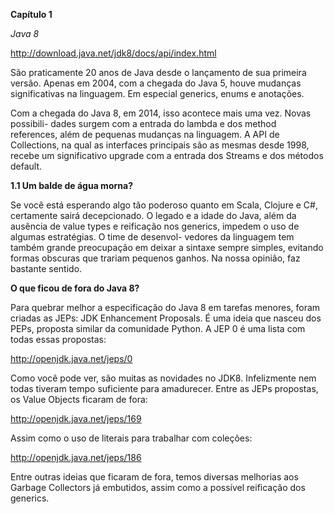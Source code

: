 **Capítulo 1**

_Java 8_

http://download.java.net/jdk8/docs/api/index.html

São praticamente 20 anos de Java desde o lançamento de sua primeira versão.
Apenas em 2004, com a chegada do Java 5, houve mudanças significativas na
linguagem. Em especial generics, enums e anotações.

Com a chegada do Java 8, em 2014, isso acontece mais uma vez. Novas possibili-
dades surgem com a entrada do lambda e dos method references, além de pequenas
mudanças na linguagem. A API de Collections, na qual as interfaces principais são
as mesmas desde 1998, recebe um significativo upgrade com a entrada dos Streams
e dos métodos default.


**1.1 Um balde de água morna?**

Se você está esperando algo tão poderoso quanto em Scala, Clojure e C#, certamente
sairá decepcionado. O legado e a idade do Java, além da ausência de value types e
reificação nos generics, impedem o uso de algumas estratégias. O time de desenvol-
vedores da linguagem tem também grande preocupação em deixar a sintaxe sempre
simples, evitando formas obscuras que trariam pequenos ganhos. Na nossa opinião,
faz bastante sentido.


**O que ficou de fora do Java 8?**

Para quebrar melhor a especificação do Java 8 em tarefas menores, foram criadas
as JEPs: JDK Enhancement Proposals. É uma ideia que nasceu dos PEPs, proposta
similar da comunidade Python. A JEP 0 é uma lista com todas essas propostas:

http://openjdk.java.net/jeps/0

Como você pode ver, são muitas as novidades no JDK8. Infelizmente nem todas
tiveram tempo suficiente para amadurecer. Entre as JEPs propostas, os Value Objects
ficaram de fora:

http://openjdk.java.net/jeps/169

Assim como o uso de literais para trabalhar com coleções:

http://openjdk.java.net/jeps/186

Entre outras ideias que ficaram de fora, temos diversas melhorias aos Garbage
Collectors já embutidos, assim como a possível reificação dos generics.
